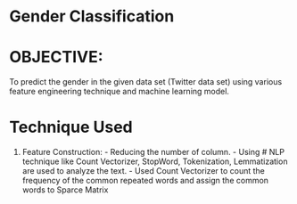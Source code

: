 # Gender Classification
# OBJECTIVE:
To predict the gender in the given data set (Twitter data set) using  various feature engineering technique and machine learning model.


# Technique Used
1. Feature Construction:
                        - Reducing the number of column.
                        - Using # NLP technique like Count Vectorizer, StopWord, Tokenization, Lemmatization are used to analyze the text.
                        - Used Count Vectorizer to count the frequency of the common repeated words and assign the common words to Sparce                             Matrix
